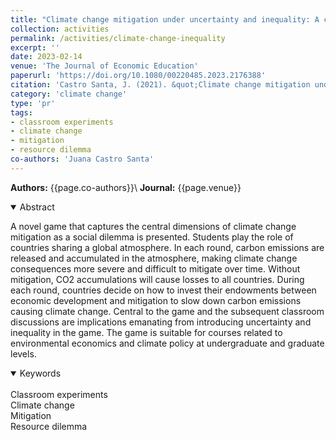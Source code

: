 ```yaml
---
title: "Climate change mitigation under uncertainty and inequality: A classroom experiment"
collection: activities
permalink: /activities/climate-change-inequality
excerpt: ''
date: 2023-02-14
venue: 'The Journal of Economic Education'
paperurl: 'https://doi.org/10.1080/00220485.2023.2176388'
citation: 'Castro Santa, J. (2021). &quot;Climate change mitigation under uncertainty and inequality: A classroom experiment &quot; <i>  The Journal of Economic Education </i>. 52(2), 128-144.'
category: 'climate change'
type: 'pr'
tags: 
- classroom experiments
- climate change
- mitigation
- resource dilemma
co-authors: 'Juana Castro Santa'
---
```


<!-- Google tag (gtag.js) -->
<script async src="https://www.googletagmanager.com/gtag/js?id=G-8CEVZ95BRH"></script>
<script>
  window.dataLayer = window.dataLayer || [];
  function gtag(){dataLayer.push(arguments);}
  gtag('js', new Date());

  gtag('config', 'G-8CEVZ95BRH');
</script>

**Authors:** {{page.co-authors}}\\
**Journal:** {{page.venue}}

<details open>
<summary>
Abstract
</summary>

<p>
A novel game that captures the central dimensions of climate change mitigation as a social dilemma is presented. Students play the role of countries sharing a global atmosphere. In each round, carbon emissions are released and accumulated in the atmosphere, making climate change consequences more severe and difficult to mitigate over time. Without mitigation, CO2 accumulations will cause losses to all countries. During each round, countries decide on how to invest their endowments between economic development and mitigation to slow down carbon emissions causing climate change. Central to the game and the subsequent classroom discussions are implications emanating from introducing uncertainty and inequality in the game. The game is suitable for courses related to environmental economics and climate policy at undergraduate and graduate levels.
</p>

</details>

<details open>
<summary>
Keywords
</summary>
<br> 
Classroom experiments <br>
Climate change <br>
Mitigation <br>
Resource dilemma

<br>

</details>
